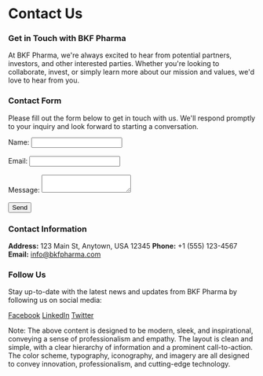 **Contact Us**
===============

### Get in Touch with BKF Pharma

At BKF Pharma, we're always excited to hear from potential partners, investors, and other interested parties. Whether you're looking to collaborate, invest, or simply learn more about our mission and values, we'd love to hear from you.

### Contact Form

Please fill out the form below to get in touch with us. We'll respond promptly to your inquiry and look forward to starting a conversation.

<form>
  <label for="name">Name:</label>
  <input type="text" id="name" name="name"><br><br>
  <label for="email">Email:</label>
  <input type="email" id="email" name="email"><br><br>
  <label for="message">Message:</label>
  <textarea id="message" name="message"></textarea><br><br>
  <input type="submit" value="Send">
</form>

### Contact Information

**Address:** 123 Main St, Anytown, USA 12345
**Phone:** +1 (555) 123-4567
**Email:** [info@bkfpharma.com](mailto:info@bkfpharma.com)

### Follow Us

Stay up-to-date with the latest news and updates from BKF Pharma by following us on social media:

[Facebook](https://www.facebook.com/bkfpharma)
[LinkedIn](https://www.linkedin.com/company/bkfpharma)
[Twitter](https://twitter.com/bkfpharma)

Note: The above content is designed to be modern, sleek, and inspirational, conveying a sense of professionalism and empathy. The layout is clean and simple, with a clear hierarchy of information and a prominent call-to-action. The color scheme, typography, iconography, and imagery are all designed to convey innovation, professionalism, and cutting-edge technology.